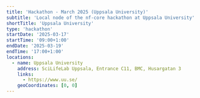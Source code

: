 ```yaml
---
title: 'Hackathon - March 2025 (Uppsala University)'
subtitle: 'Local node of the nf-core hackathon at Uppsala University'
shortTitle: 'Uppsala University'
type: 'hackathon'
startDate: '2025-03-17'
startTime: '09:00+1:00'
endDate: '2025-03-19'
endTime: '17:00+1:00'
locations:
  - name: Uppsala University
    address: SciLifeLab Uppsala, Entrance C11, BMC, Husargatan 3
    links:
      - https://www.uu.se/
    geoCoordinates: [0, 0]
---
```

